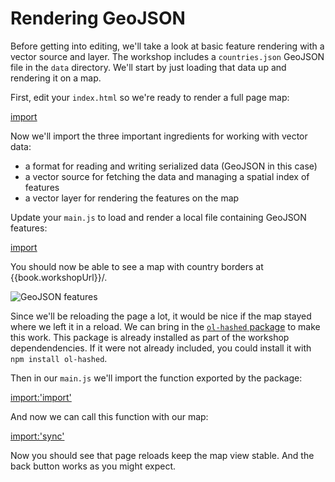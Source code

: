 # Rendering GeoJSON

Before getting into editing, we'll take a look at basic feature rendering with a vector source and layer.  The workshop includes a `countries.json` GeoJSON file in the `data` directory.  We'll start by just loading that data up and rendering it on a map.

First, edit your `index.html` so we're ready to render a full page map:

[import](../../../src/en/examples/vector/geojson.html)

Now we'll import the three important ingredients for working with vector data:

 * a format for reading and writing serialized data (GeoJSON in this case)
 * a vector source for fetching the data and managing a spatial index of features
 * a vector layer for rendering the features on the map

Update your `main.js` to load and render a local file containing GeoJSON features:

[import](../../../src/en/examples/vector/geojson.js)

You should now be able to see a map with country borders at {{book.workshopUrl}}/.

![GeoJSON features](geojson.png)

Since we'll be reloading the page a lot, it would be nice if the map stayed where we left it in a reload.  We can bring in the [`ol-hashed` package](https://www.npmjs.com/package/ol-hashed) to make this work.  This package is already installed as part of the workshop dependendencies.  If it were not already included, you could install it with `npm install ol-hashed`.

Then in our `main.js` we'll import the function exported by the package:

[import:'import'](../../../src/en/examples/vector/sync.js)

And now we can call this function with our map:

[import:'sync'](../../../src/en/examples/vector/sync.js)

Now you should see that page reloads keep the map view stable.  And the back button works as you might expect.
